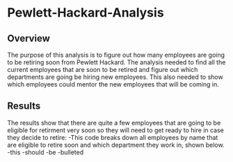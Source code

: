# Pewlett-Hackard-Analysis

## Overview
The purpose of this analysis is to figure out how many employees are going to be retiring soon from Pewlett Hackard. The analysis needed to find all the current employees that are soon to be retired and figure out which departments are going be hiring new employees. This also needed to show which employees could mentor the new employees that will be coming in. 

## Results
The results show that there are quite a few employees that are going to be eligible for retirment very soon so they will need to get ready to hire in case they decide to retire:
-This code breaks down all employees by name that are eligible to retire soon and which department they work in, shown below.
-this 
-should
-be
-bulleted
